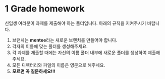 # 1 Grade homework

신입생 여러분이 과제를 제출해야 하는 폴더입니다.
아래의 규칙을 지켜주시기 바랍니다.

1. 브랜치는 **mentee**라는 새로운 브랜치를 만들어야 합니다.
2. 각자의 이름에 맞는 폴더를 생성해주세요.
3. 각 과제를 제출할 때에는 자신의 이름 폴더 내부에 새로운 폴더를 생성하여 제출해주세요.
4. 모든 디렉터리와 파일의 이름은 영문으로 해주세요.
5. **모르면 꼭 질문하세요!!!**